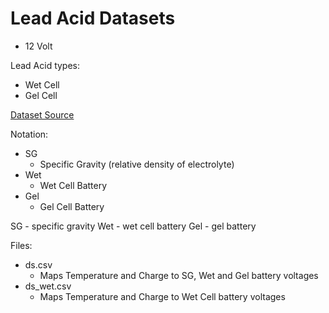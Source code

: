 # Lead Acid Datasets
- 12 Volt

Lead Acid types:

- Wet Cell
- Gel Cell

[Dataset Source](https://www.meeknet.co.uk/e38/State%20Of%20Charge.pdf)

Notation:
- SG
  - Specific Gravity (relative density of electrolyte)
- Wet
  - Wet Cell Battery
- Gel
  - Gel Cell Battery

SG - specific gravity
Wet - wet cell battery
Gel - gel battery

Files:
- ds.csv
  - Maps Temperature and Charge to SG, Wet and Gel battery voltages
- ds_wet.csv
  - Maps Temperature and Charge to Wet Cell battery voltages
